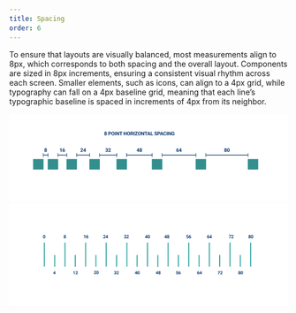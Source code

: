 ```yaml
---
title: Spacing
order: 6
---
```


To ensure that layouts are visually balanced, most measurements align to 8px, which corresponds to both spacing and the overall layout. Components are sized in 8px increments, ensuring a consistent visual rhythm across each screen.
Smaller elements, such as icons, can align to a 4px grid, while typography can fall on a 4px baseline grid, meaning that each line’s typographic baseline is spaced in increments of 4px from its neighbor.

![](../md_components/static/spacing1.png)
![](../md_components/static/8px_spacing.png)